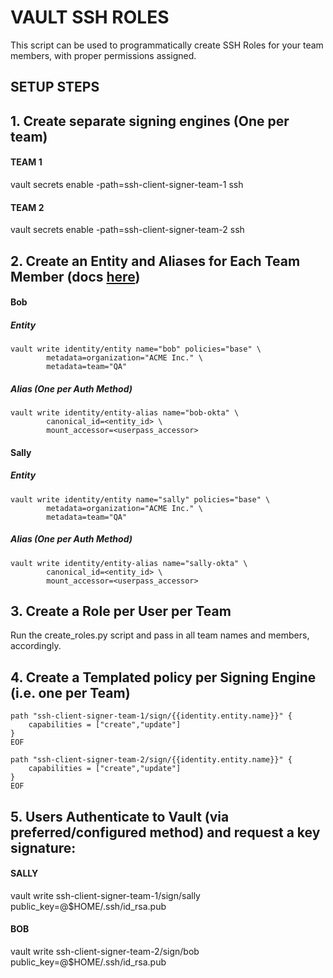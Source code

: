 # VAULT SSH ROLES
This script can be used to programmatically create SSH Roles for your team members, with proper permissions assigned.  

## SETUP STEPS

## 1. Create separate signing engines (One per team)

#### TEAM 1
vault secrets enable -path=ssh-client-signer-team-1 ssh

#### TEAM 2
vault secrets enable -path=ssh-client-signer-team-2 ssh

## 2. Create an Entity and Aliases for Each Team Member (docs [here](https://learn.hashicorp.com/vault/identity-access-management/iam-identity))

#### Bob

##### Entity
```
vault write identity/entity name="bob" policies="base" \
        metadata=organization="ACME Inc." \
        metadata=team="QA"
 ```
   
##### Alias (One per Auth Method)
```
vault write identity/entity-alias name="bob-okta" \
        canonical_id=<entity_id> \
        mount_accessor=<userpass_accessor>
```

#### Sally

##### Entity
```
vault write identity/entity name="sally" policies="base" \
        metadata=organization="ACME Inc." \
        metadata=team="QA"
 ```
   
##### Alias (One per Auth Method)
```
vault write identity/entity-alias name="sally-okta" \
        canonical_id=<entity_id> \
        mount_accessor=<userpass_accessor>
```

## 3. Create a Role per User per Team
Run the create_roles.py script and pass in all team names and members, accordingly.

## 4. Create a Templated policy per Signing Engine (i.e. one per Team)

```
path "ssh-client-signer-team-1/sign/{{identity.entity.name}}" {
    capabilities = ["create","update"]
}
EOF
```

```
path "ssh-client-signer-team-2/sign/{{identity.entity.name}}" {
    capabilities = ["create","update"]
}
EOF
```

## 5. Users Authenticate to Vault (via preferred/configured method) and request a key signature:

#### SALLY
vault write ssh-client-signer-team-1/sign/sally public_key=@$HOME/.ssh/id_rsa.pub

#### BOB
vault write ssh-client-signer-team-2/sign/bob public_key=@$HOME/.ssh/id_rsa.pub
